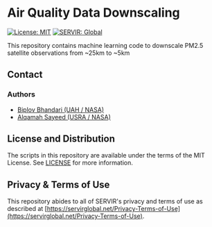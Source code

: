 # Air Quality Data Downscaling

[![License: MIT](https://img.shields.io/badge/License-MIT-yellow.svg)](https://opensource.org/licenses/MIT)
[![SERVIR: Global](https://img.shields.io/badge/SERVIR-Global-green)](https://servirglobal.net)

This repository contains machine learning code to downscale PM2.5 satellite observations from ~25km to ~5km

## Contact

### Authors

- [Biplov Bhandari (UAH / NASA)](mailto:bB0134@uah.edu)
- [Alqamah Sayeed (USRA / NASA)](mailto:asayeed@usra.edu)

## License and Distribution

The scripts in this repository are available under the terms of the MIT License. See
[LICENSE](https://github.com/SERVIR/aq_downscale/blob/main/LICENSE) for more information.

## Privacy & Terms of Use

This repository abides to all of SERVIR's privacy and terms of use as described
at [https://servirglobal.net/Privacy-Terms-of-Use](https://servirglobal.net/Privacy-Terms-of-Use).
